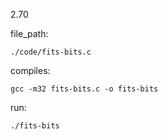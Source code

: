 2.70

file_path:

```
./code/fits-bits.c
```

compiles:

```
gcc -m32 fits-bits.c -o fits-bits
```

run:

```
./fits-bits
```
